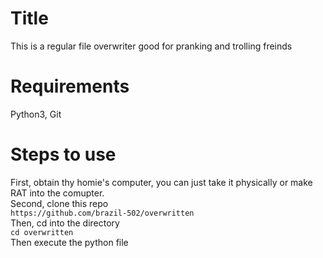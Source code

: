# Title
This is a regular file overwriter good for pranking and trolling freinds
# Requirements
Python3, Git
# Steps to use
First, obtain thy homie's computer, you can just take it physically or make RAT into the comupter. <br>
Second, clone this repo <br>
``` https://github.com/brazil-502/overwritten ``` <br>
Then, cd into the directory <br>
``` cd overwritten ``` <br>
Then execute the python file <br>
``` python3 overwritten.py 
